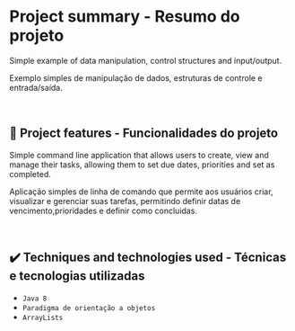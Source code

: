 # Project summary - Resumo do projeto

Simple example of data manipulation, control structures and input/output.

Exemplo simples de manipulação de dados, estruturas de controle e entrada/saída.

&nbsp;

## 🔨 Project features - Funcionalidades do projeto

Simple command line application that allows users to create, view and manage their tasks, allowing them to set due dates, priorities and set as completed.

Aplicação simples de linha de comando que permite aos usuários criar, visualizar e gerenciar suas tarefas, permitindo definir datas de vencimento,prioridades e definir como concluidas.


&nbsp;

## ✔️ Techniques and technologies used - Técnicas e tecnologias utilizadas

- ``Java 8``
- ``Paradigma de orientação a objetos``
- ``ArrayLists``
